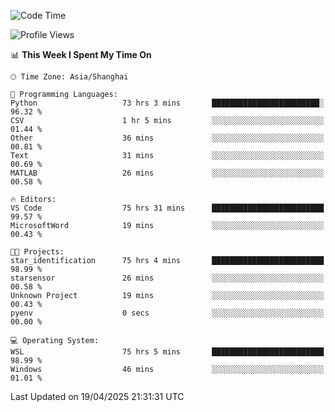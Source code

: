 <!--START_SECTION:waka-->
![Code Time](http://img.shields.io/badge/Code%20Time-2%2C674%20hrs%2022%20mins-blue)

![Profile Views](http://img.shields.io/badge/Profile%20Views-0-blue)

📊 **This Week I Spent My Time On** 

```text
🕑︎ Time Zone: Asia/Shanghai

💬 Programming Languages: 
Python                   73 hrs 3 mins       ████████████████████████░   96.32 % 
CSV                      1 hr 5 mins         ░░░░░░░░░░░░░░░░░░░░░░░░░   01.44 % 
Other                    36 mins             ░░░░░░░░░░░░░░░░░░░░░░░░░   00.81 % 
Text                     31 mins             ░░░░░░░░░░░░░░░░░░░░░░░░░   00.69 % 
MATLAB                   26 mins             ░░░░░░░░░░░░░░░░░░░░░░░░░   00.58 % 

🔥 Editors: 
VS Code                  75 hrs 31 mins      █████████████████████████   99.57 % 
MicrosoftWord            19 mins             ░░░░░░░░░░░░░░░░░░░░░░░░░   00.43 % 

🐱‍💻 Projects: 
star_identification      75 hrs 4 mins       █████████████████████████   98.99 % 
starsensor               26 mins             ░░░░░░░░░░░░░░░░░░░░░░░░░   00.58 % 
Unknown Project          19 mins             ░░░░░░░░░░░░░░░░░░░░░░░░░   00.43 % 
pyenv                    0 secs              ░░░░░░░░░░░░░░░░░░░░░░░░░   00.00 % 

💻 Operating System: 
WSL                      75 hrs 5 mins       █████████████████████████   98.99 % 
Windows                  46 mins             ░░░░░░░░░░░░░░░░░░░░░░░░░   01.01 % 
```


 Last Updated on 19/04/2025 21:31:31 UTC
<!--END_SECTION:waka-->